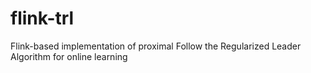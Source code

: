 # flink-trl
Flink-based implementation of proximal Follow the Regularized Leader Algorithm for online learning
